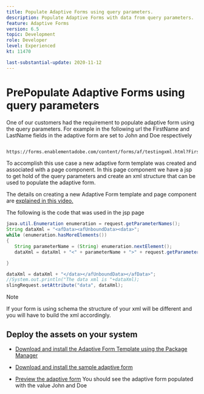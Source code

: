 ```yaml
---
title: Populate Adaptive Forms using query parameters.
description: Populate Adaptive Forms with data from query parameters.
feature: Adaptive Forms
version: 6.5
topic: Development
role: Developer
level: Experienced
kt: 11470

last-substantial-update: 2020-11-12
---
```

# PrePopulate Adaptive Forms using query parameters

One of our customers had the requirement to populate adaptive form using the query parameters. For example in the following url the FirstName and LastName fields in the adaptive form are set to John and Doe respectively

``` html

https://forms.enablementadobe.com/content/forms/af/testingxml.html?FirstName=John&LastName=Doe


```

To accomplish this use case a new adaptive form template was created and associated with a page component. In this page component we have a jsp to get hold of the query parameters and create an xml structure that can be used to populate the adaptive form.

The details on creating a new Adaptive Form template and page component are [explained in this video.](https://experienceleague.adobe.com/docs/experience-manager-learn/forms/storing-and-retrieving-form-data/part5.html?lang=en)

The following is the code that was used in the jsp page

``` java
java.util.Enumeration enumeration = request.getParameterNames();
String dataXml = "<afData><afUnboundData><data>";
while (enumeration.hasMoreElements())
{
   String parameterName = (String) enumeration.nextElement();
   dataXml = dataXml + "<" + parameterName + ">" + request.getParameter(parameterName) + "</" + parameterName + ">";

}

dataXml = dataXml + "</data></afUnboundData></afData>";
//System.out.println("The data xml is "+dataXml);
slingRequest.setAttribute("data", dataXml);
```

>[!NOTE]
>
>If your form is using schema the structure of your xml will be different and you will have to build the xml accordingly. 


## Deploy the assets on your system

* [Download and install the Adaptive Form Template using the Package Manager](assets/populate-with-xml.zip)
* [Download and install the sample adaptive form](assets/populate-af-with-query-paramters-form.zip)

* [Preview the adaptive form](http://localhost:4502/content/dam/formsanddocuments/testingxml/jcr:content?wcmmode=disabled&FirstName=John&LastName=Doe)
You should see the adaptive form populated with the value John and Doe
